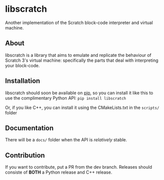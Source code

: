 # libscratch
Another implementation of the Scratch block-code interpreter and virtual machine. 


## About
libscratch is a library that aims to emulate and replicate the behaviour of Scratch 3's virtual machine: specifically the parts that deal with interpreting your block-code. 

## Installation
libscratch should soon be available on [pip](https://pypi.org), so you can install it like this to use the complimentary Python API:
`pip install libscratch`

Or, if you like C++, you can install it using the CMakeLists.txt in the `scripts/` folder

## Documentation
There will be a `docs/` folder when the API is *relatively* stable. 

## Contribution
If you want to contribute, put a PR from the dev branch. Releases should consiste of **BOTH** a Python release and C++ release.
